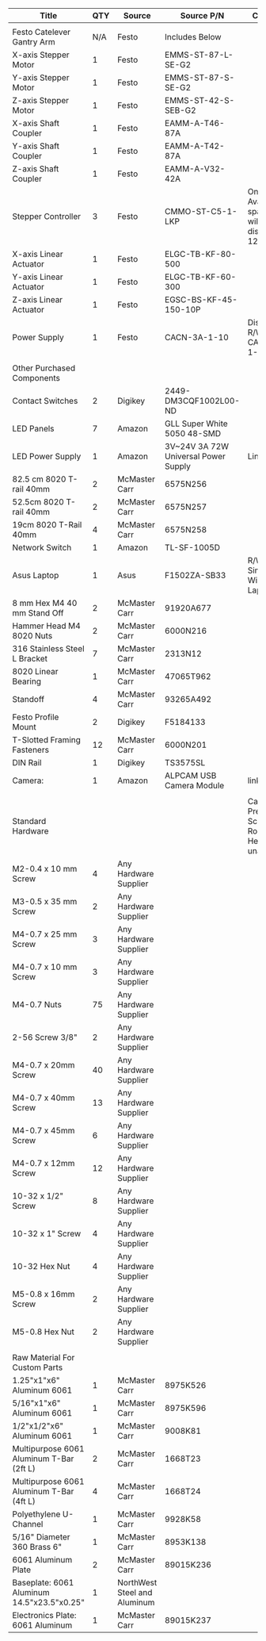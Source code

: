 | Title                                       | QTY | Source                       | Source P/N                           | Comments                                                      |
|---------------------------------------------|-----|------------------------------|--------------------------------------|---------------------------------------------------------------|
|                                             |     |                              |                                      |                                                               |
| Festo Catelever Gantry Arm                  | N/A | Festo                        | Includes Below                       |                                                               |
| X-axis Stepper Motor                        | 1   | Festo                        | EMMS-ST-87-L-SE-G2                   |                                                               |
| Y-axis Stepper Motor                        | 1   | Festo                        | EMMS-ST-87-S-SE-G2                   |                                                               |
| Z-axis Stepper Motor                        | 1   | Festo                        | EMMS-ST-42-S-SEB-G2                  |                                                               |
| X-axis Shaft Coupler                        | 1   | Festo                        | EAMM-A-T46-87A                       |                                                               |
| Y-axis Shaft Coupler                        | 1   | Festo                        | EAMM-A-T42-87A                       |                                                               |
| Z-axis Shaft Coupler                        | 1   | Festo                        | EAMM-A-V32-42A                       |                                                               |
| Stepper Controller                          | 3   | Festo                        | CMMO-ST-C5-1-LKP                     | Only Available as a spare part, will be discontinued 12/26    |
| X-axis Linear Actuator                      | 1   | Festo                        | ELGC-TB-KF-80-500                    |                                                               |
| Y-axis Linear Actuator                      | 1   | Festo                        | ELGC-TB-KF-60-300                    |                                                               |
| Z-axis Linear Actuator                      | 1   | Festo                        | EGSC-BS-KF-45-150-10P                |                                                               |
| Power Supply                                | 1   | Festo                        | CACN-3A-1-10                         | Discontinued: R/W Festo CACN-3A-1-10-G2                       |
|                                             |     |                              |                                      |                                                               |
| Other Purchased Components                  |     |                              |                                      |                                                               |
| Contact Switches                            | 2   | Digikey                      | 2449-DM3CQF1002L00-ND                |                                                               |
| LED Panels                                  | 7   | Amazon                       | GLL Super White 5050 48-SMD          |                                                               |
| LED Power Supply                            | 1   | Amazon                       | 3V~24V 3A 72W Universal Power Supply | Link                                                          |
| 82.5 cm 8020 T-rail 40mm                    | 2   | McMaster Carr                | 6575N256                             |                                                               |
| 52.5cm 8020 T-rail 40mm                     | 2   | McMaster Carr                | 6575N257                             |                                                               |
| 19cm 8020 T-Rail 40mm                       | 4   | McMaster Carr                | 6575N258                             |                                                               |
| Network Switch                              | 1   | Amazon                       | TL-SF-1005D                          |                                                               |
| Asus Laptop                                 | 1   | Asus                         | F1502ZA-SB33                         | R/W: any Similar Windows Laptop                               |
| 8 mm Hex M4 40 mm Stand Off                 | 2   | McMaster Carr                | 91920A677                            |                                                               |
| Hammer Head M4 8020 Nuts                    | 2   | McMaster Carr                | 6000N216                             |                                                               |
| 316 Stainless Steel L Bracket               | 7   | McMaster Carr                | 2313N12                              |                                                               |
| 8020 Linear Bearing                         | 1   | McMaster Carr                | 47065T962                            |                                                               |
| Standoff                                    | 4   | McMaster Carr                | 93265A492                            |                                                               |
| Festo Profile Mount                         | 2   | Digikey                      | F5184133                             |                                                               |
| T-Slotted Framing Fasteners                 | 12  | McMaster Carr                | 6000N201                             |                                                               |
| DIN Rail                                    | 1   | Digikey                      | TS3575SL                             |                                                               |
| Camera:                                     | 1   | Amazon                       | ALPCAM USB Camera Module             | link                                                          |
|                                             |     |                              |                                      |                                                               |
| Standard Hardware                           |     |                              |                                      | Cap Head Prefered for Screws: R/W Rounded Head if unavailable |
| M2-0.4 x 10 mm Screw                        | 4   | Any Hardware Supplier        |                                      |                                                               |
| M3-0.5 x 35 mm Screw                        | 2   | Any Hardware Supplier        |                                      |                                                               |
| M4-0.7 x 25 mm Screw                        | 3   | Any Hardware Supplier        |                                      |                                                               |
| M4-0.7 x 10 mm Screw                        | 3   | Any Hardware Supplier        |                                      |                                                               |
| M4-0.7 Nuts                                 | 75  | Any Hardware Supplier        |                                      |                                                               |
| 2-56 Screw 3/8"                             | 2   | Any Hardware Supplier        |                                      |                                                               |
| M4-0.7 x 20mm Screw                         | 40  | Any Hardware Supplier        |                                      |                                                               |
| M4-0.7 x 40mm Screw                         | 13  | Any Hardware Supplier        |                                      |                                                               |
| M4-0.7 x 45mm Screw                         | 6   | Any Hardware Supplier        |                                      |                                                               |
| M4-0.7 x 12mm Screw                         | 12  | Any Hardware Supplier        |                                      |                                                               |
| 10-32 x 1/2" Screw                          | 8   | Any Hardware Supplier        |                                      |                                                               |
| 10-32 x 1" Screw                            | 4   | Any Hardware Supplier        |                                      |                                                               |
| 10-32 Hex Nut                               | 4   | Any Hardware Supplier        |                                      |                                                               |
| M5-0.8 x 16mm Screw                         | 2   | Any Hardware Supplier        |                                      |                                                               |
| M5-0.8 Hex Nut                              | 2   | Any Hardware Supplier        |                                      |                                                               |
|                                             |     |                              |                                      |                                                               |
| Raw Material For Custom Parts               |     |                              |                                      |                                                               |
| 1.25"x1"x6" Aluminum 6061                   | 1   | McMaster Carr                | 8975K526                             |                                                               |
| 5/16"x1"x6" Aluminum 6061                   | 1   | McMaster Carr                | 8975K596                             |                                                               |
| 1/2"x1/2"x6" Aluminum 6061                  | 1   | McMaster Carr                | 9008K81                              |                                                               |
| Multipurpose 6061 Aluminum T-Bar (2ft L)    | 2   | McMaster Carr                | 1668T23                              |                                                               |
| Multipurpose 6061 Aluminum T-Bar (4ft L)    | 4   | McMaster Carr                | 1668T24                              |                                                               |
| Polyethylene U-Channel                      | 1   | McMaster Carr                | 9928K58                              |                                                               |
| 5/16" Diameter 360 Brass 6"                 | 1   | McMaster Carr                | 8953K138                             |                                                               |
| 6061 Aluminum Plate                         | 2   | McMaster Carr                | 89015K236                            |                                                               |
| Baseplate: 6061 Aluminum 14.5"x23.5"x0.25"  | 1   | NorthWest Steel and Aluminum |                                      |                                                               |
| Electronics Plate: 6061 Aluminum            | 1   | McMaster Carr                | 89015K237                            |
